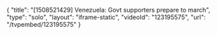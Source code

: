 {
    "title": "[1508521429] Venezuela: Govt supporters prepare to march",
    "type": "solo",
    "layout": "iframe-static",
    "videoId": "123195575",
    "url": "\/tvpembed\/123195575"
}